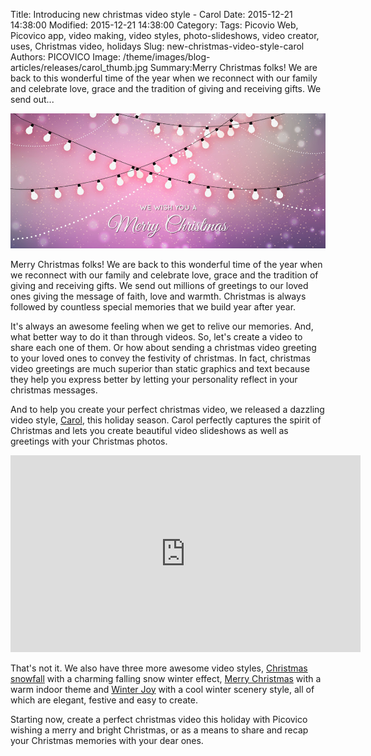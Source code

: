 Title: Introducing new christmas video style - Carol 
Date: 2015-12-21 14:38:00
Modified: 2015-12-21 14:38:00
Category: 
Tags: Picovio Web, Picovico app, video making, video styles, photo-slideshows, video creator, uses, Christmas video, holidays
Slug: new-christmas-video-style-carol
Authors: PICOVICO
Image: /theme/images/blog-articles/releases/carol_thumb.jpg
Summary:Merry Christmas folks! We are back to this wonderful time of the year when we reconnect with our family and celebrate love, grace and the tradition of giving and receiving gifts. We send out...

![christmas video style](/theme/images/blog-articles/releases/carol-2015-small.jpg)

Merry Christmas folks! We are back to this wonderful time of the year when we reconnect with our family and celebrate love, grace and the tradition of giving and receiving gifts. We send out millions of greetings to our loved ones giving the message of faith, love and warmth. Christmas is always followed by countless special memories that we build year after year.

It&#39;s always an awesome feeling when we get to relive our memories. And, what better way to do it than through videos. So, let&#39;s create a video to share each one of them. Or how about sending a christmas video greeting to your loved ones to convey the festivity of christmas. In fact, christmas video greetings are much superior than static graphics and text because they help you express better by letting your personality reflect in your christmas messages.  

And to help you create your perfect christmas video, we released a dazzling video style, [Carol](https://web.picovico.com/en/video/styles/carol), this holiday season. Carol perfectly captures the spirit of Christmas and lets you create beautiful video slideshows as well as greetings with your Christmas photos. 

<iframe width="560" height="315" src="https://www.youtube.com/embed/vRrSZZ2wwYA" frameborder="0" allowfullscreen></iframe>

That&#39;s not it. We also have three more awesome video styles, [Christmas snowfall](https://web.picovico.com/en/video/styles/christmasoutdoor) with a charming falling snow winter effect, [Merry Christmas](https://web.picovico.com/en/video/styles/christmasindoor) with a warm indoor theme and [Winter Joy](https://web.picovico.com/en/video/styles/christmasoutdoor_winter) with a cool winter scenery style, all of which are elegant, festive and easy to create. 

Starting now, create a perfect christmas video this holiday with Picovico wishing a merry and bright Christmas, or as a means to share and recap your Christmas memories with your dear ones.
